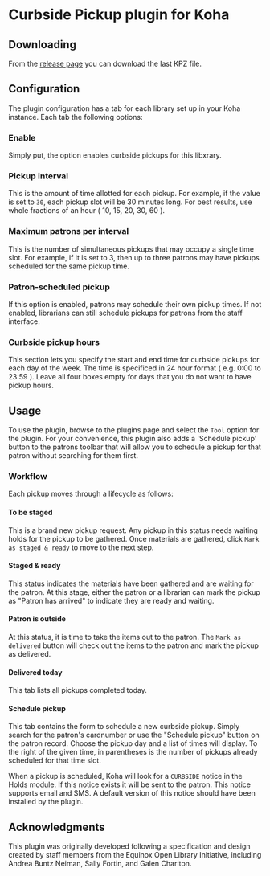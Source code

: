 # Curbside Pickup plugin for Koha

## Downloading
From the [release page](https://github.com/bywatersolutions/koha-plugin-curbside-pickup/releases) you can download the last KPZ file.

## Configuration
The plugin configuration has a tab for each library set up in your Koha instance.
Each tab the following options:

### Enable
Simply put, the option enables curbside pickups for this libxrary.

### Pickup interval
This is the amount of time allotted for each pickup.
For example, if the value is set to `30`, each pickup slot will be 30 minutes long.
For best results, use whole fractions of an hour ( 10, 15, 20, 30, 60 ).

### Maximum patrons per interval
This is the number of simultaneous pickups that may occupy a single time slot.
For example, if it is set to 3, then up to three patrons may have pickups scheduled for the same pickup time.

### Patron-scheduled pickup
If this option is enabled, patrons may schedule their own pickup times.
If not enabled, librarians can still schedule pickups for patrons from the staff interface.

### Curbside pickup hours
This section lets you specify the start and end time for curbside pickups for each day of the week.
The time is specificed in 24 hour format ( e.g. 0:00 to 23:59 ).
Leave all four boxes empty for days that you do not want to have pickup hours.

## Usage
To use the plugin, browse to the plugins page and select the `Tool` option for the plugin.
For your convenience, this plugin also adds a 'Schedule pickup' button to the patrons toolbar that will allow you to schedule a pickup for that patron without searching for them first.

### Workflow
Each pickup moves through a lifecycle as follows:

#### To be staged
This is a brand new pickup request.
Any pickup in this status needs waiting holds for the pickup to be gathered.
Once materials are gathered, click `Mark as staged & ready` to move to the next step.

#### Staged & ready
This status indicates the materials have been gathered and are waiting for the patron.
At this stage, either the patron or a librarian can mark the pickup as "Patron has arrived" to indicate they are ready and waiting.

#### Patron is outside
At this status, it is time to take the items out to the patron.
The `Mark as delivered` button will check out the items to the patron and mark the pickup as delivered.

#### Delivered today
This tab lists all pickups completed today.

#### Schedule pickup
This tab contains the form to schedule a new curbside pickup.
Simply search for the patron's cardnumber or use the "Schedule pickup" button on the patron record.
Choose the pickup day and a list of times will display.
To the right of the given time, in parentheses is the number of pickups already scheduled for that time slot.

When a pickup is scheduled, Koha will look for a `CURBSIDE` notice in the Holds module.
If this notice exists it will be sent to the patron.
This notice supports email and SMS.
A default version of this notice should have been installed by the plugin.

## Acknowledgments
This plugin was originally developed following a specification and design
created by staff members from the Equinox Open Library Initiative, including
Andrea Buntz Neiman, Sally Fortin, and Galen Charlton.
